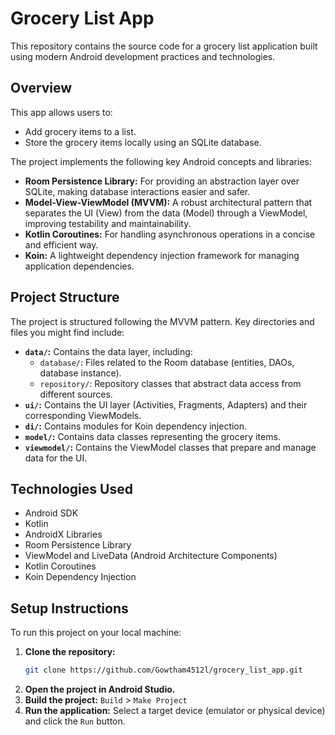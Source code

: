 # Grocery List App

This repository contains the source code for a grocery list application built using modern Android development practices and technologies.

## Overview

This app allows users to:

* Add grocery items to a list.
* Store the grocery items locally using an SQLite database.

The project implements the following key Android concepts and libraries:

* **Room Persistence Library:** For providing an abstraction layer over SQLite, making database interactions easier and safer.
* **Model-View-ViewModel (MVVM):** A robust architectural pattern that separates the UI (View) from the data (Model) through a ViewModel, improving testability and maintainability.
* **Kotlin Coroutines:** For handling asynchronous operations in a concise and efficient way.
* **Koin:** A lightweight dependency injection framework for managing application dependencies.

## Project Structure

The project is structured following the MVVM pattern. Key directories and files you might find include:

* **`data/`:** Contains the data layer, including:
    * `database/`: Files related to the Room database (entities, DAOs, database instance).
    * `repository/`: Repository classes that abstract data access from different sources.
* **`ui/`:** Contains the UI layer (Activities, Fragments, Adapters) and their corresponding ViewModels.
* **`di/`:** Contains modules for Koin dependency injection.
* **`model/`:** Contains data classes representing the grocery items.
* **`viewmodel/`:** Contains the ViewModel classes that prepare and manage data for the UI.

## Technologies Used

* Android SDK
* Kotlin
* AndroidX Libraries
* Room Persistence Library
* ViewModel and LiveData (Android Architecture Components)
* Kotlin Coroutines
* Koin Dependency Injection

## Setup Instructions

To run this project on your local machine:

1.  **Clone the repository:**
    ```bash
    git clone https://github.com/Gowtham4512l/grocery_list_app.git
    ```
2.  **Open the project in Android Studio.**
3.  **Build the project:** `Build` > `Make Project`
4.  **Run the application:** Select a target device (emulator or physical device) and click the `Run` button.
